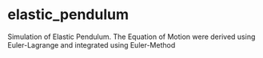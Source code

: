 # elastic_pendulum
Simulation of Elastic Pendulum.
The Equation of Motion were derived using Euler-Lagrange and integrated using Euler-Method
